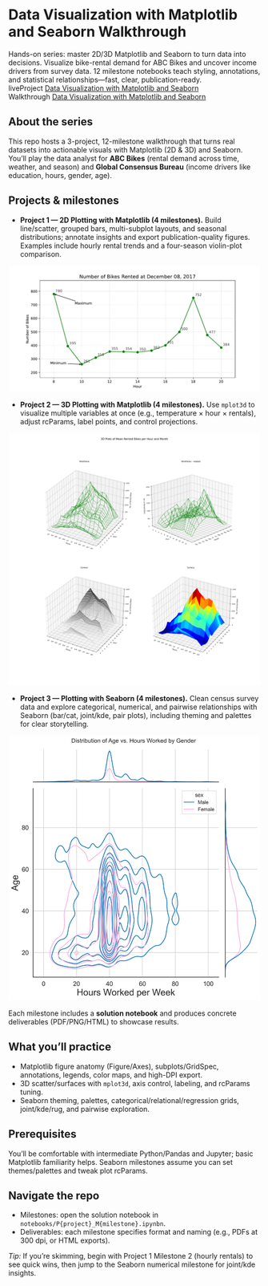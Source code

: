 # Data Visualization with Matplotlib and Seaborn Walkthrough
Hands-on series: master 2D/3D Matplotlib and Seaborn to turn data into decisions. Visualize bike-rental demand for ABC Bikes and uncover income drivers from survey data. 12 milestone notebooks teach styling, annotations, and statistical relationships—fast, clear, publication-ready.     
liveProject [Data Visualization with Matplotlib and Seaborn](https://www.manning.com/liveprojectseries/data-visualization-ser)     
Walkthrough [Data Visualization with Matplotlib and Seaborn](https://www.oreilly.com/videos/data-visualization-with/10000MNLW202502/)    

## About the series

This repo hosts a 3-project, 12-milestone walkthrough that turns real datasets into actionable visuals with Matplotlib (2D & 3D) and Seaborn. You’ll play the data analyst for **ABC Bikes** (rental demand across time, weather, and season) and **Global Consensus Bureau** (income drivers like education, hours, gender, age).&#x20;

## Projects & milestones

* **Project 1 — 2D Plotting with Matplotlib (4 milestones).** Build line/scatter, grouped bars, multi-subplot layouts, and seasonal distributions; annotate insights and export publication-quality figures. Examples include hourly rental trends and a four-season violin-plot comparison.

<img src="docs/images/P1_M2.pdf" alt="Number of Bikes Rented at a day" width="640">

* **Project 2 — 3D Plotting with Matplotlib (4 milestones).** Use `mplot3d` to visualize multiple variables at once (e.g., temperature × hour × rentals), adjust rcParams, label points, and control projections.
<img src="docs/images/P2_M3.png" alt="3D Plots of Mean Rented Bikes per Hour and Month" width="640">

* **Project 3 — Plotting with Seaborn (4 milestones).** Clean census survey data and explore categorical, numerical, and pairwise relationships with Seaborn (bar/cat, joint/kde, pair plots), including theming and palettes for clear storytelling. 
<img src="docs/images/P3_M3_jointplot.png" alt="Distribution of Age vs. hours Worked by Gender" width="640">

Each milestone includes a **solution notebook** and produces concrete deliverables (PDF/PNG/HTML) to showcase results.

## What you’ll practice

* Matplotlib figure anatomy (Figure/Axes), subplots/GridSpec, annotations, legends, color maps, and high-DPI export.
* 3D scatter/surfaces with `mplot3d`, axis control, labeling, and rcParams tuning.&#x20;
* Seaborn theming, palettes, categorical/relational/regression grids, joint/kde/rug, and pairwise exploration.

## Prerequisites

You’ll be comfortable with intermediate Python/Pandas and Jupyter; basic Matplotlib familiarity helps. Seaborn milestones assume you can set themes/palettes and tweak plot rcParams.

## Navigate the repo

* Milestones: open the solution notebook in `notebooks/P{project}_M{milestone}.ipynbn`.
* Deliverables: each milestone specifies format and naming (e.g., PDFs at 300 dpi, or HTML exports).

*Tip:* If you’re skimming, begin with Project 1 Milestone 2 (hourly rentals) to see quick wins, then jump to the Seaborn numerical milestone for joint/kde insights.
